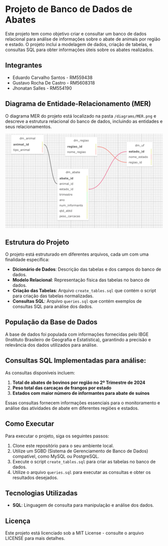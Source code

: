 # Projeto de Banco de Dados de Abates

Este projeto tem como objetivo criar e consultar um banco de dados relacional para análise de informações sobre o abate de animais por região e estado. O projeto inclui a modelagem de dados, criação de tabelas, e consultas SQL para obter informações úteis sobre os abates realizados.

## Integrantes

- Eduardo Carvalho Santos - RM559438
- Gustavo Rocha De Castro - RM5608318
- Jhonatan Salles - RM554190

## Diagrama de Entidade-Relacionamento (MER)

O diagrama MER do projeto está localizado na pasta `/diagrams/MER.png` e descreve a estrutura relacional do banco de dados, incluindo as entidades e seus relacionamentos.

![Diagrama MER](diagrams/MER.png)

## Estrutura do Projeto

O projeto está estruturado em diferentes arquivos, cada um com uma finalidade específica:

- **Dicionário de Dados**: Descrição das tabelas e dos campos do banco de dados.
- **Modelo Relacional**: Representação física das tabelas no banco de dados.
- **Criação das Tabelas**: Arquivo `create_tables.sql` que contém o script para criação das tabelas normalizadas.
- **Consultas SQL**: Arquivo `queries.sql` que contém exemplos de consultas SQL para análise dos dados.

## População da Base de Dados

A base de dados foi populada com informações fornecidas pelo IBGE (Instituto Brasileiro de Geografia e Estatística), garantindo a precisão e relevância dos dados utilizados para análise.

## Consultas SQL Implementadas para análise:

As consultas disponíveis incluem:

1. **Total de abates de bovinos por região no 2º Trimestre de 2024**
2. **Peso total das carcaças de frangos por estado**
3. **Estados com maior número de informantes para abate de suínos**

Essas consultas fornecem informações essenciais para o monitoramento e análise das atividades de abate em diferentes regiões e estados.

## Como Executar

Para executar o projeto, siga os seguintes passos:

1. Clone este repositório para o seu ambiente local.
2. Utilize um SGBD (Sistema de Gerenciamento de Banco de Dados) compatível, como MySQL ou PostgreSQL.
3. Execute o script `create_tables.sql` para criar as tabelas no banco de dados.
4. Utilize o arquivo `queries.sql` para executar as consultas e obter os resultados desejados.

## Tecnologias Utilizadas

- **SQL**: Linguagem de consulta para manipulação e análise dos dados.

## Licença

Este projeto está licenciado sob a MIT License - consulte o arquivo LICENSE para mais detalhes.
